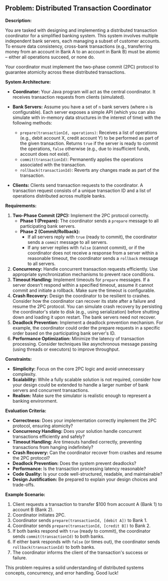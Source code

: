 ## Problem: Distributed Transaction Coordinator

**Description:**

You are tasked with designing and implementing a distributed transaction coordinator for a simplified banking system. This system involves multiple independent bank servers, each managing a subset of customer accounts. To ensure data consistency, cross-bank transactions (e.g., transferring money from an account in Bank A to an account in Bank B) must be atomic – either all operations succeed, or none do.

Your coordinator must implement the two-phase commit (2PC) protocol to guarantee atomicity across these distributed transactions.

**System Architecture:**

*   **Coordinator:** Your Java program will act as the central coordinator. It receives transaction requests from clients (simulated).
*   **Bank Servers:** Assume you have a set of `n` bank servers (where `n` is configurable). Each server exposes a simple API (which you can also simulate with in-memory data structures in the interest of time) with the following methods:

    *   `prepare(transactionId, operations)`:  Receives a list of operations (e.g., debit account X, credit account Y) to be performed as part of the given transaction. Returns `true` if the server is ready to commit the operations, `false` otherwise (e.g., due to insufficient funds, account does not exist).
    *   `commit(transactionId)`: Permanently applies the operations associated with the transaction.
    *   `rollback(transactionId)`: Reverts any changes made as part of the transaction.

*   **Clients:** Clients send transaction requests to the coordinator. A transaction request consists of a unique transaction ID and a list of operations distributed across multiple banks.

**Requirements:**

1.  **Two-Phase Commit (2PC):** Implement the 2PC protocol correctly.
    *   **Phase 1 (Prepare):** The coordinator sends a `prepare` message to all participating bank servers.
    *   **Phase 2 (Commit/Rollback):**
        *   If all servers reply with `true` (ready to commit), the coordinator sends a `commit` message to all servers.
        *   If any server replies with `false` (cannot commit), or if the coordinator does not receive a response from a server within a reasonable timeout, the coordinator sends a `rollback` message to all servers.
2.  **Concurrency:** Handle concurrent transaction requests efficiently.  Use appropriate synchronization mechanisms to prevent race conditions.
3.  **Timeout Handling:** Implement timeouts for `prepare` messages. If a server doesn't respond within a specified timeout, assume it cannot commit and initiate a rollback. Make sure the timeout is configurable.
4.  **Crash Recovery:**  Design the coordinator to be resilient to crashes. Consider how the coordinator can recover its state after a failure and resume the 2PC protocol.  You can simulate crash recovery by persisting the coordinator's state to disk (e.g., using serialization) before shutting down and loading it upon restart. The bank servers need not recover.
5.  **Deadlock Prevention:** Implement a deadlock prevention mechanism. For example, the coordinator could order the prepare requests in a specific order based on the participating bank server's ID.
6.  **Performance Optimization:** Minimize the latency of transaction processing. Consider techniques like asynchronous message passing (using threads or executors) to improve throughput.

**Constraints:**

*   **Simplicity:** Focus on the core 2PC logic and avoid unnecessary complexity.
*   **Scalability:** While a fully scalable solution is not required, consider how your design could be extended to handle a larger number of bank servers and concurrent transactions.
*   **Realism:** Make sure the simulator is realistic enough to represent a banking environment.

**Evaluation Criteria:**

*   **Correctness:**  Does your implementation correctly implement the 2PC protocol, ensuring atomicity?
*   **Concurrency Handling:** Does your solution handle concurrent transactions efficiently and safely?
*   **Timeout Handling:**  Are timeouts handled correctly, preventing transactions from hanging indefinitely?
*   **Crash Recovery:** Can the coordinator recover from crashes and resume the 2PC protocol?
*   **Deadlock Prevention:** Does the system prevent deadlocks?
*   **Performance:**  Is the transaction processing latency reasonable?
*   **Code Quality:** Is your code well-structured, readable, and maintainable?
*   **Design Justification:** Be prepared to explain your design choices and trade-offs.

**Example Scenario:**

1.  Client requests a transaction to transfer $100 from account A (Bank 1) to account B (Bank 2).
2.  Coordinator initiates 2PC.
3.  Coordinator sends `prepare(transactionId, [debit A])` to Bank 1.
4.  Coordinator sends `prepare(transactionId, [credit B])` to Bank 2.
5.  If both banks respond with `true` (ready to commit), the coordinator sends `commit(transactionId)` to both banks.
6.  If either bank responds with `false` (or times out), the coordinator sends `rollback(transactionId)` to both banks.
7.  The coordinator informs the client of the transaction's success or failure.

This problem requires a solid understanding of distributed systems concepts, concurrency, and error handling.  Good luck!

